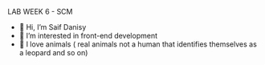 LAB WEEK 6 - SCM

- 👋 Hi, I’m Saif Danisy
- 👀 I’m interested in front-end development
- 🌱 I love animals ( real animals not a human that identifies themselves as a leopard and  so on)




